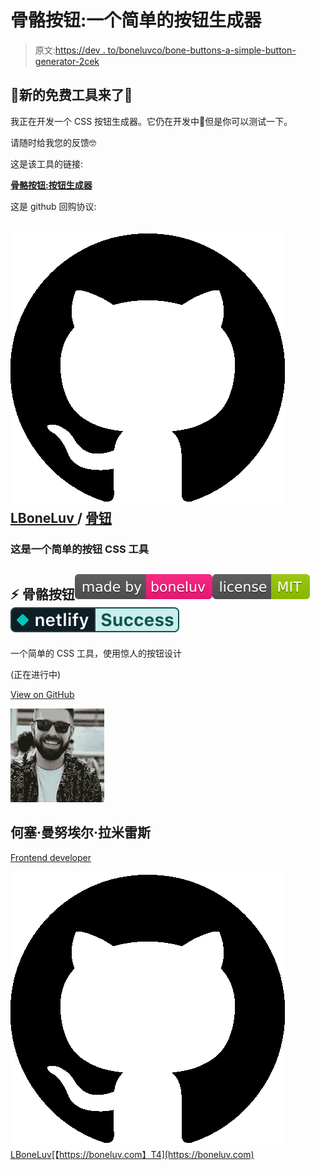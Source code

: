 # 骨骼按钮:一个简单的按钮生成器

> 原文:[https://dev . to/boneluvco/bone-buttons-a-simple-button-generator-2cek](https://dev.to/boneluvco/bone-buttons-a-simple-button-generator-2cek)

## [](#new-free-tool-is-coming)🎉新的免费工具来了🎉

我正在开发一个 CSS 按钮生成器。它仍在开发中🔧但是你可以测试一下。

请随时给我您的反馈🤓

这是该工具的链接:

**[骨骼按钮:按钮生成器](https://bonebuttons.netlify.com)**

这是 github 回购协议:

## ![GitHub logo](img/a73f630113876d78cff79f59c2125b24.png) [ LBoneLuv ](https://github.com/LBoneLuv) / [骨钮](https://github.com/LBoneLuv/Bone-Buttons)

### 这是一个简单的按钮 CSS 工具

<article class="markdown-body entry-content container-lg" itemprop="text">

# <g-emoji class="g-emoji" alias="zap" fallback-src="https://github.githubassets.cimg/icons/emoji/unicode/26a1.png">⚡</g-emoji> 骨骼按钮[![img](img/a938c12564ac034a305bbb34062d761e.png)](https://camo.githubusercontent.com/c6d4f78b7624a87c6b4193c4f64e5e2c1ff5e89a/68747470733a2f2f696d672e736869656c64732e696f2f62616467652f6d61646525323062792d626f6e656c75762d253233666631383763)[![GitHub](img/297b64429eccc3b3e7f8d24c7d9d15dd.png)](https://camo.githubusercontent.com/e1f254875357c5f3b0f2da3788a344e79e2c7fbe/68747470733a2f2f696d672e736869656c64732e696f2f6769746875622f6c6963656e73652f6c626f6e656c75762f626f6e652d627574746f6e73)[![Netlify Status](img/e84797d96bf37456e7db08ef9206c4e2.png)](https://app.netlify.com/sites/bonebuttons/deploys)

[](https://boneluv.es)

一个简单的 CSS 工具，使用惊人的按钮设计

(正在进行中)

</article>

[View on GitHub](https://github.com/LBoneLuv/Bone-Buttons)

[![lboneluv image](img/bee6c0186e6151846c7ffb0312976466.png)](/lboneluv)

## 何塞·曼努埃尔·拉米雷斯

[Frontend developer](/lboneluv)

[![github logo](img/7e90f0f60c25b501324445b96acd3de8.png)LBoneLuv](https://github.com/LBoneLuv)[【https://boneluv.com】T4](https://boneluv.com)